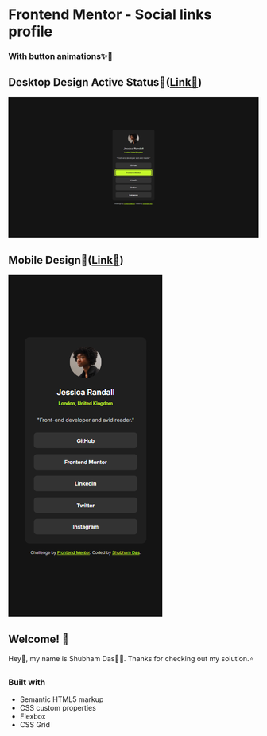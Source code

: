 # Frontend Mentor - Social links profile
### With button animations✨🤩
## Desktop Design Active Status🔽([Link🔗](https://shubham-social-links.netlify.app/))
![desktop final design](/desktop_active.png)
## Mobile Design🔽([Link🔗](https://shubham-social-links.netlify.app/))
![mobile final design](/mobile_final.png)

## Welcome! 👋

Hey🤩, my name is Shubham Das🧑‍💻. Thanks for checking out my solution.⭐
### Built with

- Semantic HTML5 markup
- CSS custom properties
- Flexbox
- CSS Grid